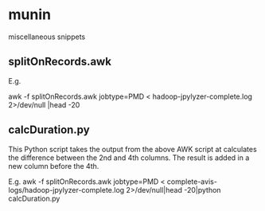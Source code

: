 munin
=====

miscellaneous snippets

## splitOnRecords.awk

E.g.

  awk -f splitOnRecords.awk jobtype=PMD  < hadoop-jpylyzer-complete.log 2>/dev/null |head -20

## calcDuration.py

This Python script takes the output from the above AWK script at calculates the difference between the 2nd and 4th columns. The result is added in a new column before the 4th.

E.g.
 awk -f splitOnRecords.awk jobtype=PMD  < complete-avis-logs/hadoop-jpylyzer-complete.log  2>/dev/null|head -20|python calcDuration.py
